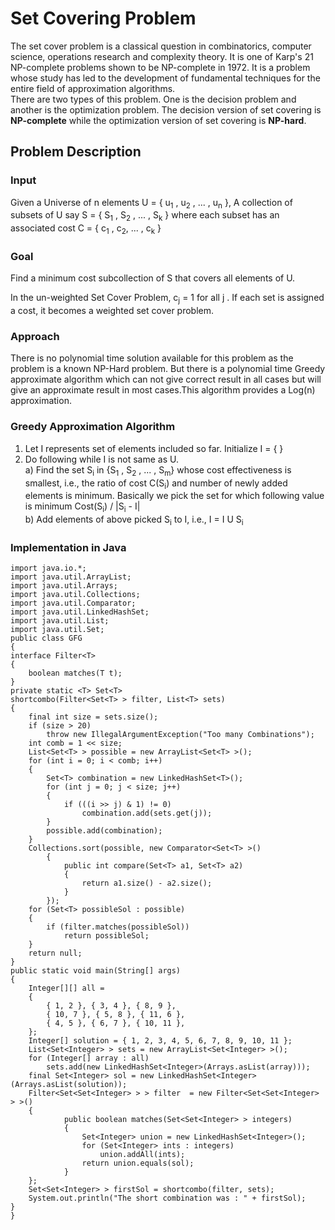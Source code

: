# Set Covering Problem
The set cover problem is a classical question in combinatorics, computer science, operations research and complexity theory. It is one of Karp's 21 NP-complete problems shown to be NP-complete in 1972. It is a problem whose study has led to the development of fundamental techniques for the entire field of approximation algorithms.<br>
There are two types of this problem. One is the decision problem and another is the optimization problem. The decision version of set covering is <b>NP-complete</b> while the optimization version of set covering is <b>NP-hard</b>.

## Problem Description

### Input
Given a Universe of n elements U = { u<sub>1</sub> , u<sub>2</sub> , ... , u<sub>n</sub> }, A collection of subsets of U say S = { S<sub>1</sub> , S<sub>2</sub> , ... , S<sub>k</sub> } where each subset has an associated cost C = { c<sub>1</sub> , c<sub>2</sub>, ... , c<sub>k</sub> }

### Goal
Find a minimum cost subcollection of S that covers all elements of U.

In the un-weighted Set Cover Problem, c<sub>j</sub> = 1 for all j . If each set is assigned a cost, it becomes a weighted set cover problem.

### Approach
There is no polynomial time solution available for this problem as the problem is a known NP-Hard problem. But there is a polynomial time Greedy approximate algorithm which can not give correct result in all cases but will give an approximate result in most cases.This algorithm provides a Log(n) approximation.

### Greedy Approximation Algorithm
1) Let I represents set of elements included so far.  Initialize I = { }
2) Do following while I is not same as U. <br>
    a) Find the set S<sub>i</sub> in {S<sub>1</sub> , S<sub>2</sub> , ... , S<sub>m</sub>} whose cost effectiveness is smallest, i.e., the ratio of cost C(S<sub>i</sub>) and number of newly added elements is minimum. Basically we pick the set for which following value is minimum Cost(S<sub>i</sub>) / |S<sub>i</sub> - I| <br>
    b) Add elements of above picked S<sub>i</sub> to I, i.e.,  I = I U S<sub>i</sub>

### Implementation in Java

    import java.io.*;
    import java.util.ArrayList;
    import java.util.Arrays;
    import java.util.Collections;
    import java.util.Comparator;
    import java.util.LinkedHashSet;
    import java.util.List;
    import java.util.Set;
    public class GFG 
    {
	interface Filter<T> 
    {
		boolean matches(T t);
	}
	private static <T> Set<T>
	shortcombo(Filter<Set<T> > filter, List<T> sets)
	{
		final int size = sets.size();
		if (size > 20)
			throw new IllegalArgumentException("Too many Combinations");
		int comb = 1 << size;
		List<Set<T> > possible = new ArrayList<Set<T> >();
		for (int i = 0; i < comb; i++) 
        {
			Set<T> combination = new LinkedHashSet<T>();
			for (int j = 0; j < size; j++) 
            {
				if (((i >> j) & 1) != 0)
					combination.add(sets.get(j));
			}
			possible.add(combination);
		}
		Collections.sort(possible, new Comparator<Set<T> >() 
            {
				public int compare(Set<T> a1, Set<T> a2)
				{
					return a1.size() - a2.size();
				}
			});
		for (Set<T> possibleSol : possible) 
        {
			if (filter.matches(possibleSol))
				return possibleSol;
		}
		return null;
	}
	public static void main(String[] args)
	{
		Integer[][] all = 
        {
			{ 1, 2 }, { 3, 4 }, { 8, 9 },
			{ 10, 7 }, { 5, 8 }, { 11, 6 },
			{ 4, 5 }, { 6, 7 }, { 10, 11 },
		};
		Integer[] solution = { 1, 2, 3, 4, 5, 6, 7, 8, 9, 10, 11 };
		List<Set<Integer> > sets = new ArrayList<Set<Integer> >();
		for (Integer[] array : all)
			sets.add(new LinkedHashSet<Integer>(Arrays.asList(array)));
		final Set<Integer> sol = new LinkedHashSet<Integer>(Arrays.asList(solution));
		Filter<Set<Set<Integer> > > filter	= new Filter<Set<Set<Integer> > >() 
        {
				public boolean matches(Set<Set<Integer> > integers)
				{
					Set<Integer> union = new LinkedHashSet<Integer>();
					for (Set<Integer> ints : integers)
						union.addAll(ints);
					return union.equals(sol);
				}
		};
		Set<Set<Integer> > firstSol = shortcombo(filter, sets);
		System.out.println("The short combination was : " + firstSol);
	}
    }


